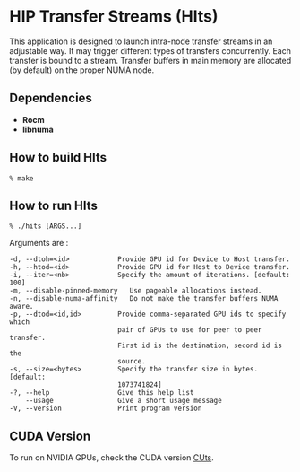 HIP Transfer Streams (HIts)
============================

This application is designed to launch intra-node transfer streams in an
adjustable way. It may trigger different types of transfers concurrently.
Each transfer is bound to a stream. Transfer buffers in main memory are
allocated (by default) on the proper NUMA node.


Dependencies
------------

* **Rocm**
* **libnuma**


How to build HIts
-----------------

    % make


How to run HIts
---------------

    % ./hits [ARGS...]

Arguments are :

    -d, --dtoh=<id>            Provide GPU id for Device to Host transfer.
    -h, --htod=<id>            Provide GPU id for Host to Device transfer.
    -i, --iter=<nb>            Specify the amount of iterations. [default: 100]
    -m, --disable-pinned-memory   Use pageable allocations instead.
    -n, --disable-numa-affinity   Do not make the transfer buffers NUMA aware.
    -p, --dtod=<id,id>         Provide comma-separated GPU ids to specify which
                               pair of GPUs to use for peer to peer transfer.
                               First id is the destination, second id is the
                               source.
    -s, --size=<bytes>         Specify the transfer size in bytes. [default:
                               1073741824]
    -?, --help                 Give this help list
        --usage                Give a short usage message
    -V, --version              Print program version


CUDA Version
-----------

To run on NVIDIA GPUs, check the CUDA version [CUts](https://github.com/jyvet/cuts).
